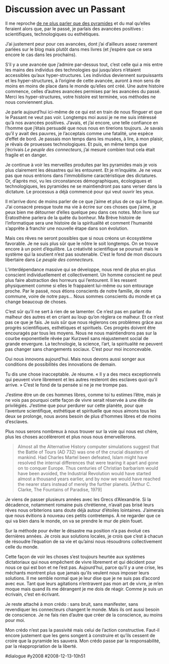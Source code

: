 # Discussion avec un Passant

Il me reproche [de ne plus parler que des pyramides](personne-n%E2%80%99oubliera/#comment-62375.md) et du mal qu’elles feraient alors que, par le passé, je parlais des avancées positives : scientifiques, technologiques ou esthétiques.

J’ai justement peur pour ces avancées, dont j’ai d’ailleurs assez rarement parlées sur le blog mais plutôt dans mes livres (et j’espère que ce sera encore le cas dans les prochains).

S’il y a une avancée que j’admire par-dessus tout, c’est celle qui a mis entre les mains des individus des technologies qui jusqu’alors n’étaient accessibles qu’aux hyper-structures. Les individus deviennent surpuissants et les hyper-structures, à l’origine de cette avancée, auront à mon sens de moins en moins de place dans le monde qu’elles ont créé. Une autre histoire commence, celles d’autres avancées permises par les avancées du passé. Merci les hyper-structures, votre histoire est terminée, vos méthodes ne nous conviennent plus.

Je parle aujourd’hui ici-même de ce qui est en train de nous flinguer et que le Passant ne veut pas voir. Longtemps moi aussi je ne me suis intéressé qu’à nos avancées positives. J’avais, et j’ai encore, une telle confiance en l’homme que j’étais persuadé que nous nous en tirerions toujours. Je savais qu’il y avait des pauvres, je l’acceptais comme une fatalité, une espèce d’effet de bord. Je passais mon temps dans les musées, à lire, à mon plaisir, je rêvais de prouesses technologiques. Et puis, en même temps que j’écrivais *Le peuple des connecteurs*, j’ai mesuré combien tout cela était fragile et en danger.

Je continue à voir les merveilles produites par les pyramides mais je vois plus clairement les désastres qui les entourent. Et je m’inquiète. Je ne veux pas que nous entrions dans l’immobilisme caractéristique des dictatures. Or, d’après moi, vu les circonstances démographiques, écologiques et technologiques, les pyramides ne se maintiendront pas sans verser dans la dictature. Le processus a déjà commencé pour qui veut ouvrir les yeux.

Il m’arrive donc de moins parler de ce que j’aime et plus de ce qui le flingue. J’ai consacré presque toute ma vie à écrire sur ces choses que j’aime, je peux bien me détourner d’elles quelque peu dans ces notes. Mon livre sur Ératosthène parlera de la quête du bonheur. Ma Brève histoire de l’informatique sera une histoire de la spiritualité et comment l’humanité s’apprête à franchir une nouvelle étape dans son évolution.

Mais ces rêves ne seront possibles que si nous créons un écosystème favorable. Je ne suis plus sûr que le nôtre le soit longtemps. On se trouve encore à un point d’équilibre. La créativité scientifique se poursuit mais le système qui la soutient n’est pas soutenable. C’est le fond de mon discours libertaire dans *Le peuple des connecteurs*.

L’interdépendance massive qui se développe, nous rend de plus en plus conscient individuellement et collectivement. Un homme conscient ne peut plus faire abstraction des horreurs qui l’entourent. Il les ressent physiquement comme si elles le frappaient lui-même ou son entourage proche. Par le passé, nous étions conscients de notre famille, de notre commune, voire de notre pays… Nous sommes conscients du monde et ça change beaucoup de choses.

C’est sûr qu’il ne sert à rien de se lamenter. Ce n’est pas en parlant du malheur des autres et en criant au loup qu’on règlera ce malheur. Et ce n’est pas ce que je fais. Je suis sûr que nous règlerons ces problèmes grâce aux progrès scientifiques, esthétiques et spirituels. Ces progrès doivent être encouragés par tous les moyens. Nous ne nous maintiendrons pas sur la courbe exponentielle rêvée par Kurzweil sans réajustement social de grande envergure. La technologie, la science, l’art, la spiritualité ne peuvent pas changer sans changements sociaux. C’est pour moi inconcevable.

Oui nous innovons aujourd’hui. Mais nous devons aussi songer aux conditions de possibilités des innovations de demain.

Tu dis une chose inacceptable. Je résume. « Il y a des mecs exceptionnels qui peuvent vivre librement et les autres resteront des esclaves quoi qu’il arrive. » C’est le fond de ta pensée si ne je me trompe pas.

J’estime être un de ces hommes libres, comme toi tu estimes l’être, mais je ne vois pas pourquoi cette façon de vivre serait réservée à une élite de privilégiés. J’estime que pour perdurer sur cette planète, pour que l’aventure scientifique, esthétique et spirituelle que nous aimons tous les deux se prolonge, nous avons besoin de plus d’hommes libres et de moins d’esclaves.

Plus nous serons nombreux à nous trouver sur la voie qui nous est chère, plus les choses accélèreront et plus nous nous émerveillerons.

> Almost all the Alternative History computer simulations suggest that the Battle of Tours (AD 732) was one of the crucial disasters of mankind. Had Charles Martel been defeated, Islam might have resolved the internal differences that were tearing it apart and gone on to conquer Europe. Thus centuries of Christian barbarism would have been avoided, the Industrial Revolution would have started almost a thousand years earlier, and by now we would have reached the nearer stars instead of merely the further planets. [Arthur C. Clarke, The Fountains of Paradise, 1979]

Je viens de passer plusieurs années avec les Grecs d’Alexandrie. Si la décadence, notamment romaine puis chrétienne, n’avait pas brisé leurs rêves nous orbiterions sans doute déjà autour d’étoiles lointaines. J’aimerais que nous évitions à nouveau ces petits contretemps. À ne regarder que ce qui va bien dans le monde, on va se prendre le mur de plein fouet.

Sur la méthode pour éviter le désastre ma position n’a pas évolué ces dernières années. Je crois aux solutions locales, je crois que c’est à chacun de résoudre l’équation de sa vie et qu’ainsi nous résoudrons collectivement celle du monde.

Cette façon de voir les choses s’est toujours heurtée aux systèmes dictatoriaux qui nous empêchent de vivre librement et qui décident pour nous ce qui est bon et ne l’est pas. Aujourd’hui, parce qu’il y a une crise, les méchants montrent plus que jamais qu’ils veulent nous imposer leurs solutions. Il me semble normal que je leur dise que je ne suis pas d’accord avec eux. Tant que leurs agitations n’entravent pas mon art de vivre, je m’en moque mais quand ils me dérangent je me dois de réagir. Comme je suis un écrivain, c’est en écrivant.

Je reste attaché à mon crédo : sans bruit, sans manifester, sans revendiquer les connecteurs changent le monde. Mais ils ont aussi besoin de conscience. Je ne fais rien d’autre que créer de la conscience, au moins pour moi.

Mon crédo n’est pas la passivité mais celui de l’action constructive. Faut-il encore justement que les gens songent à construire et qu’ils cessent de croire que la pyramide les sauvera. Mon crédo passe par la responsabilité, par la réappropriation de la liberté.

#dialogue #y2008 #2008-12-13-10h51
